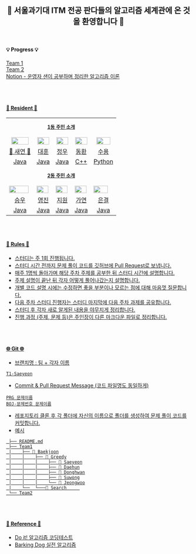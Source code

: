 <div align="center">
 
## 💫 서울과기대 ITM 전공 판다들의 알고리즘 세계관에 온 것을 환영합니다 💫

</div>

<br>

#### 💡 Progress 💡
<td><a href="https://github.com/saeyeonn/Algorithm-Panda-World/blob/main/T1%20Curriculum.md">Team 1</td>
<br>
<td><a href="https://github.com/saeyeonn/Algorithm-Panda-World/blob/main/T2%20Curriculum.md">Team 2</td>
<br>
<td><a href="https://saeyeonn.notion.site/Algorithm-Panda-e6e88ec7b7554599b864accc74a01d31?pvs=74">Notion - 운영자 샌이 공부하며 정리한 알고리즘 이론</td>

<br><br>


#### 🐼 Resident 🐼

<table align="center">

<tr align="center">
<td colspan="5" height="50px"><b><font size=2>1동 주민 소개</font></b></td>
</tr>

<tr align="center">
<td><img src="https://avatars.githubusercontent.com/u/106756920?v=4" style="width:90%; height:90%;"></td>
<td><img src="https://avatars.githubusercontent.com/u/13723849?v=4" style="width:95%; height:95%;"></td>
<td><img src="https://avatars.githubusercontent.com/u/104622515?v=4" style="width:95%; height:95%;"></td>
<td><img src="https://avatars.githubusercontent.com/u/151334450?v=4" style="width:95%; height:95%;"></td>
<td><img src="https://avatars.githubusercontent.com/u/137254772?v=4" style="width:85%; height:85%;"></td>
</tr>


<tr align="center">
<td><a href="https://github.com/saeyeonn">👑 새연 👑</td>
<td><a href="https://github.com/Daehun">대훈</td>
<td><a href="https://github.com/yeomjungwoo">정우</td>
<td><a href="https://github.com/sardine-21">동환</td>
<td><a href="https://github.com/protruser">수용</td>
</tr>

<tr align="center">
<td>Java</td>
<td>Java</td>
<td>Java</td>
<td>C++</td>
<td>Python</td>
</tr>

<tr align="center">
<td colspan="5" height="50px"><b><font size=2>2동 주민 소개</font></b></td>
</tr>


<tr>
<td><img src="https://avatars.githubusercontent.com/u/92345780?v=4" style="width:95%; height:95%;"></td>
<td><img src="https://avatars.githubusercontent.com/u/156926628?v=4" style="width:95%; height:95%;"></td>
<td><img src="https://avatars.githubusercontent.com/u/129071350?v=4" style="width:95%; height:95%;"></td>
<td><img src="https://avatars.githubusercontent.com/u/156886769?v=4" style="width:95%; height:95%;"></td>
<td><img src="https://avatars.githubusercontent.com/u/146072861?v=4" style="width:85%; height:85%;"></td>
</tr>


<tr align="center">
<td><a href="https://github.com/baikseungwoo">승우</td>
<td><a href="https://github.com/J0725">영진</td>
<td><a href="https://github.com/orieasy1">지원</td>
<td><a href="https://github.com/Gayeon07">가연</td>
<td><a href="https://github.com/s21versurfer">은결</td>
</tr>

<tr align="center">
<td>Java</td>
<td>Java</td>
<td>Java</td>
<td>Java</td>
<td>Java</td>
</tr>

</table>

<br></br>

#### 📃 Rules 📃

- 스터디는 주 1회 진행됩니다. 
- 스터디 시간 전까지 문제 풀이 코드를 깃허브에 Pull Request로 보냅니다.
- 매주 1명씩 돌아가며 해당 주차 주제를 공부한 뒤 스터디 시간에 설명합니다.
- 주제 설명이 끝난 뒤 각자 어떻게 풀어나갔는지 설명합니다.
- 개별 코드 설명 시에는 수정하면 좋을 부분이나 모르는 점에 대해 마음껏 질문합니다.
- 다음 주차 스터디 진행자는 스터디 마지막에 다음 주차 과제를 공유합니다.
- 스터디 후 각자 새로 알게된 내용을 야무지게 정리합니다. 
- 진행 과정 (주제, 문제 등)은 주인장이 다른 마크다운 파일로 정리합니다.

<br></br>

#### 🌐 Git 🌐
- 브랜치명 : 팀 + 각자 이름
```
T1-Saeyeon
```

- Commit & Pull Request Message (코드 파일명도 동일하게)
``` 
PRG 문제이름
BOJ-문제번호 문제이름
```


- 레포지토리 클론 후 각 폴더에 자신의 이름으로 폴더를 생성하여 문제 풀이 코드를 커밋합니다.
- 예시
```📦 algorithm-study
 ├── README.md
 ├── Team1
 |    ├── 📁 Baekjoon
 │    │    ├── 📁 Greedy
 │    │    │    ├── 📁 Saeyeon
 │    │    │    ├── 📁 Daehun
 │    │    │    ├── 📁 Donghwan
 │    │    │    ├── 📁 Suwong
 │    │    │    └── 📁 Jeongwoo
 |    └──  └───📁 Search     
 └── Team2

```

<br></br>

#### 🧩 Reference 🧩

- Do it! 알고리즘 코딩테스트
- Barking Dog 실전 알고리즘
